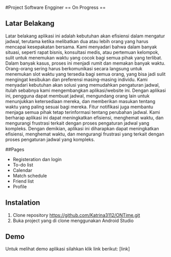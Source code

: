 #Project Software Engginer 
== On Progress ==

## Latar Belakang
Latar belakang aplikasi ini adalah kebutuhan akan efisiensi dalam mengatur jadwal, terutama ketika
melibatkan dua atau lebih orang yang harus mencapai kesepakatan bersama. Kami menyadari bahwa dalam
banyak situasi, seperti rapat bisnis, konsultasi medis, atau pertemuan kelompok, sulit untuk menemukan waktu
yang cocok bagi semua pihak yang terlibat. Dalam banyak kasus, proses ini menjadi rumit dan memakan banyak
waktu. Orang-orang sering harus berkomunikasi secara langsung untuk menemukan slot waktu yang tersedia bagi
semua orang, yang bisa jadi sulit mengingat kesibukan dan preferensi masing-masing individu.
Kami menyadari kebutuhan akan solusi yang memudahkan pengaturan jadwal,
itulah sebabnya kami mengembangkan aplikasi/website ini. Dengan aplikasi ini,
pengguna dapat membuat jadwal, mengundang orang lain untuk menunjukkan
ketersediaan mereka, dan memberikan masukan tentang waktu yang paling
sesuai bagi mereka. Fitur notifikasi juga membantu menjaga semua pihak tetap
terinformasi tentang perubahan jadwal. Kami berharap aplikasi ini dapat meningkatkan
efisiensi, menghemat waktu, dan mengurangi frustrasi terkait dengan proses
pengaturan jadwal yang kompleks.
Dengan demikian, aplikasi ini diharapkan dapat meningkatkan efisiensi,
menghemat waktu, dan mengurangi frustrasi yang terkait dengan proses
pengaturan jadwal yang kompleks.

##Pages
- Registeration dan login
- To-do list
- Calendar
- Match schedule
- Friend list
- Profile

## Instalation
1. Clone repository https://github.com/Katrina3112/ONTime.git
2. Buka project yang di clone menggunakan Android Studio

## Demo
Untuk melihat demo aplikasi silahkan klik link berikut:
[link]


